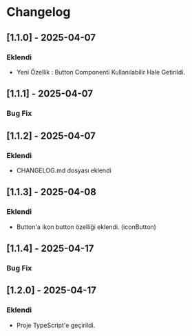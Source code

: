 # Changelog

## [1.1.0] - 2025-04-07
### Eklendi
- Yeni Özellik : Button Componenti Kullanılabilir Hale Getirildi.

## [1.1.1] - 2025-04-07
### Bug Fix

## [1.1.2] - 2025-04-07
### Eklendi
- CHANGELOG.md dosyası eklendi


## [1.1.3] - 2025-04-08
### Eklendi
- Button'a ikon button özelliği eklendi. (iconButton)

## [1.1.4] - 2025-04-17
### Bug Fix

## [1.2.0] - 2025-04-17
### Eklendi
- Proje TypeScript'e geçirildi. 